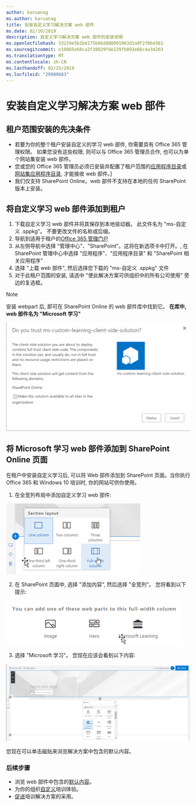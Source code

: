 ```yaml
---
author: karuanag
ms.author: karuanag
title: 安装自定义学习解决方案 web 部件
ms.date: 02/10/2019
description: 自定义学习解决方案 web 部件的安装说明
ms.openlocfilehash: 53229e5b1b8175b06d888091963d1a9f2f0bd361
ms.sourcegitcommit: e10085e60ca3f38029fde229fb093e6bc4a34203
ms.translationtype: MT
ms.contentlocale: zh-CN
ms.lasthandoff: 02/25/2019
ms.locfileid: "29989683"
---
```

# <a name="installing-the-custom-learning-solution-webpart"></a>安装自定义学习解决方案 web 部件

## <a name="prerequisites-for-a-tenant-wide-installation"></a>租户范围安装的先决条件

- 若要为你的整个租户安装自定义的学习 web 部件, 你需要具有 Office 365 管理权限。 如果您没有这些权限, 则可以与 Office 365 管理员合作, 也可以为单个网站集安装 web 部件。
- 您或您的 Office 365 管理员必须已安装并配置了租户范围的[应用程序目录](https://docs.microsoft.com/en-us/sharepoint/dev/spfx/set-up-your-developer-tenant)或[网站集应用程序目录](https://docs.microsoft.com/en-us/sharepoint/dev/general-development/site-collection-app-catalog), 才能接收 web 部件。]
- 我们仅支持 SharePoint Online。web 部件不支持在本地的任何 SharePoint 版本上安装。

## <a name="add-the-custom-learning-webpart-to-your-tenant"></a>将自定义学习 web 部件添加到租户 

1. 下载自定义学习 web 部件并将其保存到本地驱动器。 此文件名为 "ms-自定义 .sppkg"。 不要更改文件的名称或后缀。 
2. 导航到适用于租户的[Office 365 管理门户](https://admin.microsoft.com/AdminPortal/Home#/homepage)
3. 从左侧导航中选择 "管理中心"、"SharePoint"。这将在新选项卡中打开。, 在 SharePoint 管理中心中选择 "应用程序"、"应用程序目录" 和 "SharePoint 相关应用程序" 
4. 选择 "上载 web 部件", 然后选择您下载的 "ms-自定义 .sppkg" 文件
5. 对于此租户范围的安装, 请选中 "使此解决方案可供组织中的所有公司使用" 旁边的复选框。  
 
> [!NOTE]
> 安装 webpart 后, 即可在 SharePoint Online 的 web 部件库中找到它。 **在库中, web 部件名为 "Microsoft 学习"**

![部署解决方案](media/trustapp_sm.png)


## <a name="add-the-microsoft-learning-webpart-to-a-sharepoint-online-page"></a>将 Microsoft 学习 web 部件添加到 SharePoint Online 页面

在租户中安装自定义学习后, 可以将 Web 部件添加到 SharePoint 页面。当你执行 Office 365 和 Windows 10 培训时, 你的网站可供你使用。

1. 在全宽列布局中添加自定义学习 web 部件:

![SharePoint 页面布局](media/clo365fullcolumnwidth.png)

2. 在 SharePoint 页面中, 选择 "添加内容", 然后选择 "全宽列"。 您将看到以下提示:

![AddWebpart](media/clo365addfullwidthwebpart.png)

3. 选择 "Microsoft 学习"。 您现在应该会看到以下内容: 

![自定义学习 web 部件](media/clo365addwebpart.png)

 您现在可以单击磁贴来浏览解决方案中包含的默认内容。  

### <a name="next-steps"></a>后续步骤
- 浏览 web 部件中包含的[默认内容](webpartcontent.md)。
- 为你的组织[自定义](customization.md)培训体验。
- [促进](driveadoption.md)培训解决方案的采用。

